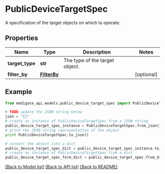 # PublicDeviceTargetSpec

A specification of the target objects on which to operate.

## Properties
Name | Type | Description | Notes
------------ | ------------- | ------------- | -------------
**target_type** | **str** | The type of the target object. | 
**filter_by** | [**FilterBy**](FilterBy.md) |  | [optional] 

## Example

```python
from medigate_api.models.public_device_target_spec import PublicDeviceTargetSpec

# TODO update the JSON string below
json = "{}"
# create an instance of PublicDeviceTargetSpec from a JSON string
public_device_target_spec_instance = PublicDeviceTargetSpec.from_json(json)
# print the JSON string representation of the object
print PublicDeviceTargetSpec.to_json()

# convert the object into a dict
public_device_target_spec_dict = public_device_target_spec_instance.to_dict()
# create an instance of PublicDeviceTargetSpec from a dict
public_device_target_spec_form_dict = public_device_target_spec.from_dict(public_device_target_spec_dict)
```
[[Back to Model list]](../README.md#documentation-for-models) [[Back to API list]](../README.md#documentation-for-api-endpoints) [[Back to README]](../README.md)


